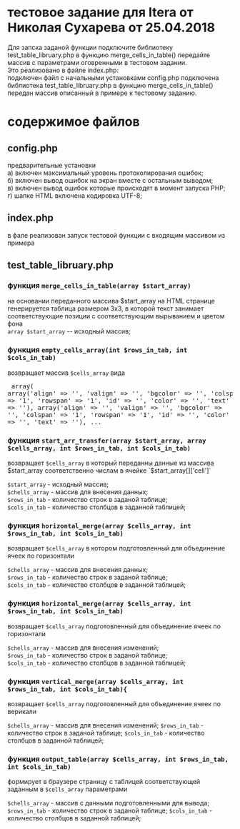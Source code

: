 тестовое задание для Itera от Николая Сухарева от 25.04.2018
================

Для запска заданой функции подключите библиотеку test_table_libruary.php в функцию merge_cells_in_table() передайте массив с параметрами оговренными в тестовом задании.  
Это реализовано в файле index.php:  
подключен файл с начальными установками config.php подключена библиотека test_table_libruary.php в функцию merge_cells_in_table() передан массив описанный в примере к тестовому заданию.


содержимое файлов
=======================

config.php
-----------------------

предварительные установки  
а) включен максимальный уровень протоколирования ошибок;  
б) включен вывод ошибок на экран вместе с остальным выводом;  
в) включен вывод ошибок которые происходят в момент запуска PHP;  
г) шапке HTML включена кодировка UTF-8;


index.php
----------------------
в фале реализован запуск тестовой функции с входящим массивом из примера



test_table_libruary.php
----------------------

### функция `merge_cells_in_table(array $start_array)`  
на основании переданного массива $start_array на HTML странице генерируется таблица размером 3х3,
в которой текст занимает соответствующие позиции с соответствующим вырыванием и цветом фона  
`array $start_array` -- исходный массив;


### функция `empty_cells_array(int $rows_in_tab, int $cols_in_tab)`
возвращает массив `$cells_array` вида
    <pre>
    array(
      array('align' => '',
            'valign' => '',
            'bgcolor' => '',
            'colspan' => '1',
            'rowspan' => '1',
            'id' => '',
            'color' => '',
            'text' => ''),
      array('align' => '',
            'valign' => '',
            'bgcolor' => '',
            'colspan' => '1',
            'rowspan' => '1',
            'id' => '',
            'color' => '',
            'text' => ''),
    ...
    </pre>



### функция `start_arr_transfer(array $start_array, array $cells_array, int $rows_in_tab, int $cols_in_tab)`

возвращает `$cells_array` в который переданны данные из массива $start_array соответственно числам в ячейке `$start_array[]['cell']`

`$start_array` - исходный массив;  
`$chells_array` - массив для внесения данных;  
`$rows_in_tab` -  количество строк в заданой таблице;  
`$cols_in_tab` - количество столбцов в заданной таблицей;  


### функция `horizontal_merge(array $cells_array, int $rows_in_tab, int $cols_in_tab)`
возвращает `$cells_array` в котором подготовленный для объединение ячеек по горизонтали

`$chells_array` - массив для внесения данных;  
`$rows_in_tab` -  количество строк в заданой таблице;  
`$cols_in_tab` - количество столбцов в заданной таблицей;  

### функция `horizontal_merge(array $cells_array, int $rows_in_tab, int $cols_in_tab)`
возвращает `$cells_array` подготовленный для объединение ячеек по горизонтали

`$chells_array` - массив для внесения изменений;  
`$rows_in_tab` -  количество строк в заданой таблице;  
`$cols_in_tab` - количество столбцов в заданной таблицей;  

### функция `vertical_merge(array $cells_array, int $rows_in_tab, int $cols_in_tab){`
возвращает `$cells_array` подготовленный для объединение ячеек по верикали

`$chells_array` - массив для внесения изменений;
`$rows_in_tab` -  количество строк в заданой таблице;
`$cols_in_tab` - количество столбцов в заданной таблицей;

### функция `output_table(array $cells_array, int $rows_in_tab, int $cols_in_tab)`
формирует в браузере страницу с таблицей соответствующей заданным в `$cells_array` параметрами

`$chells_array` - массив с данными подготовленными для вывода;
`$rows_in_tab` -  количество строк в заданой таблице;
`$cols_in_tab` - количество столбцов в заданной таблицей;
